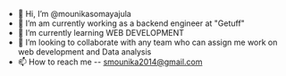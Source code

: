 - 👋 Hi, I’m @mounikasomayajula
- 👀 I’m am currently working as a backend engineer at "Getuff"
- 🌱 I’m currently learning WEB DEVELOPMENT
- 💞️ I’m looking to collaborate with any team who can assign me work on web development and Data analysis
- 📫 How to reach me -- smounika2014@gmail.com

<!---
mounikasomayajula/mounikasomayajula is a ✨ special ✨ repository because its `README.md` (this file) appears on your GitHub profile.
You can click the Preview link to take a look at your changes.
--->
